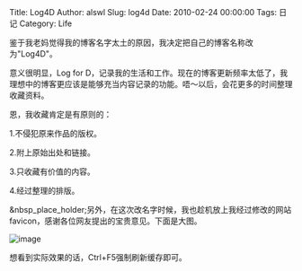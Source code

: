 Title: Log4D
Author: alswl
Slug: log4d
Date: 2010-02-24 00:00:00
Tags: 日记
Category: Life

鉴于我老妈觉得我的博客名字太土的原因，我决定把自己的博客名称改为"Log4D"。

意义很明显，Log for
D，记录我的生活和工作。现在的博客更新频率太低了，我理想中的博客更应该是能够充当内容记录的功能。唔～以后，会花更多的时间整理收藏资料。

恩，我收藏肯定是有原则的：

1.不侵犯原来作品的版权。

2.附上原始出处和链接。

3.只收藏有价值的内容。

4.经过整理的排版。

&nbsp_place_holder;另外，在这次改名字时候，我也趁机放上我经过修改的网站favicon，感谢各位网友提出的宝贵意见。下面是大图。

![image](http://77g0h6.com1.z0.glb.clouddn.com/2010/02/d2.png)

想看到实际效果的话，Ctrl+F5强制刷新缓存即可。

